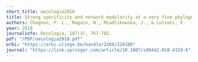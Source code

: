 ```yaml
---
short_title: oecologia2018
title: Strong specificity and network modularity at a very fine phylogenetic scale in the lichen genus Peltigera. 
authors: Chagnon, P. L., Magain, N., Miadlikowska, J., & Lutzoni, F. 
year: 2018
journalinfo: Oecologia, 187(3), 767-782.
pdf: "/PDF/oecologia2018.pdf"
orbi: "https://orbi.uliege.be/handle/2268/228100"
journal: "https://link.springer.com/article/10.1007/s00442-018-4159-6"
---
```

